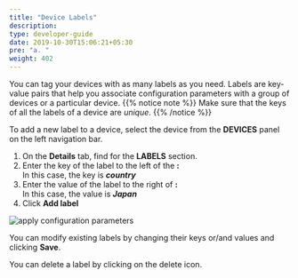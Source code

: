 ```yaml
---
title: "Device Labels"
description:
type: developer-guide
date: 2019-10-30T15:06:21+05:30
pre: "a. "
weight: 402
---
```

You can tag your devices with as many labels as you need. Labels are
key-value pairs that help you associate configuration parameters with
a group of devices or a particular device.
{{% notice note %}}
Make sure that the keys of all the labels of a device are *unique*.
{{% /notice %}}

To add a new label to a device, select the device from the **DEVICES**
panel on the left navigation bar.

1. On the **Details** tab, find for the **LABELS** section.
2. Enter the key of the label to the left of the **:**     
   In this case, the key is ***country***
3. Enter the value of the label to the right of **:**     
   In this case, the value is ***Japan***
4. Click **Add label**

![apply configuration parameters](/images/getting-started/apply-config-paramas/add-device-label.png?classes=border,shadow&width=70pc)

You can modify existing labels by changing their keys or/and
values and clicking **Save**.

You can delete a label by clicking on the delete icon.